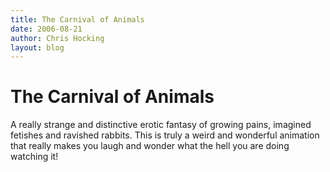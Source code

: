 ```yaml
---
title: The Carnival of Animals
date: 2006-08-21
author: Chris Hocking
layout: blog
---
```

# The Carnival of Animals

A really strange and distinctive erotic fantasy of growing pains, imagined fetishes and ravished rabbits. This is truly a weird and wonderful animation that really makes you laugh and wonder what the hell you are doing watching it!